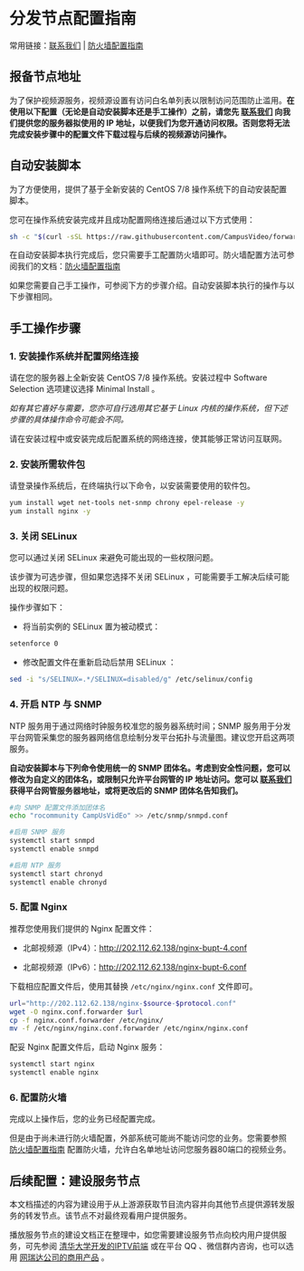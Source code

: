 # 分发节点配置指南

常用链接：[联系我们](https://github.com/CampusVideo/forwarder/blob/master/contact.md) | [防火墙配置指南](https://github.com/CampusVideo/forwarder/blob/master/firewall.md)

## 报备节点地址

为了保护视频源服务，视频源设置有访问白名单列表以限制访问范围防止滥用。**在使用以下配置（无论是自动安装脚本还是手工操作）之前，请您先 [联系我们](https://github.com/CampusVideo/forwarder/blob/master/contact.md) 向我们提供您的服务器拟使用的 IP 地址，以便我们为您开通访问权限。否则您将无法完成安装步骤中的配置文件下载过程与后续的视频源访问操作。**

## 自动安装脚本

为了方便使用，提供了基于全新安装的 CentOS 7/8 操作系统下的自动安装配置脚本。

您可在操作系统安装完成并且成功配置网络连接后通过以下方式使用：

```bash
sh -c "$(curl -sSL https://raw.githubusercontent.com/CampusVideo/forwarder/master/installer.sh)"
```

在自动安装脚本执行完成后，您只需要手工配置防火墙即可。防火墙配置方法可参阅我们的文档：[防火墙配置指南](https://github.com/CampusVideo/forwarder/blob/master/firewall.md)

如果您需要自己手工操作，可参阅下方的步骤介绍。自动安装脚本执行的操作与以下步骤相同。

## 手工操作步骤

### 1. 安装操作系统并配置网络连接

请在您的服务器上全新安装 CentOS 7/8 操作系统。安装过程中 Software Selection 选项建议选择 Minimal Install 。

*如有其它喜好与需要，您亦可自行选用其它基于 Linux 内核的操作系统，但下述步骤的具体操作命令可能会不同。*

请在安装过程中或安装完成后配置系统的网络连接，使其能够正常访问互联网。

### 2. 安装所需软件包

请登录操作系统后，在终端执行以下命令，以安装需要使用的软件包。

```bash
yum install wget net-tools net-snmp chrony epel-release -y
yum install nginx -y
```

### 3. 关闭 SELinux

您可以通过关闭 SELinux 来避免可能出现的一些权限问题。

该步骤为可选步骤，但如果您选择不关闭 SELinux ，可能需要手工解决后续可能出现的权限问题。

操作步骤如下：

* 将当前实例的 SELinux 置为被动模式：

```bash
setenforce 0
```

* 修改配置文件在重新启动后禁用 SELinux ：

```bash
sed -i "s/SELINUX=.*/SELINUX=disabled/g" /etc/selinux/config
```

### 4. 开启 NTP 与 SNMP

NTP 服务用于通过网络时钟服务校准您的服务器系统时间；SNMP 服务用于分发平台网管采集您的服务器网络信息绘制分发平台拓扑与流量图。建议您开启这两项服务。

**自动安装脚本与下列命令使用统一的 SNMP 团体名。考虑到安全性问题，您可以修改为自定义的团体名，或限制只允许平台网管的 IP 地址访问。您可以 [联系我们](https://github.com/CampusVideo/forwarder/blob/master/contact.md) 获得平台网管服务器地址，或将更改后的 SNMP 团体名告知我们。**

```bash
#向 SNMP 配置文件添加团体名
echo "rocommunity CampUsVidEo" >> /etc/snmp/snmpd.conf

#启用 SNMP 服务
systemctl start snmpd
systemctl enable snmpd

#启用 NTP 服务
systemctl start chronyd
systemctl enable chronyd
```

### 5. 配置 Nginx

推荐您使用我们提供的 Nginx 配置文件：

* 北邮视频源（IPv4）：<http://202.112.62.138/nginx-bupt-4.conf>

* 北邮视频源（IPv6）：<http://202.112.62.138/nginx-bupt-6.conf>

下载相应配置文件后，使用其替换 `/etc/nginx/nginx.conf` 文件即可。

```bash
url="http://202.112.62.138/nginx-$source-$protocol.conf"
wget -O nginx.conf.forwarder $url
cp -f nginx.conf.forwarder /etc/nginx/
mv -f /etc/nginx/nginx.conf.forwarder /etc/nginx/nginx.conf
```

配妥 Nginx 配置文件后，启动 Nginx 服务：

```bash
systemctl start nginx
systemctl enable nginx
```

### 6. 配置防火墙

完成以上操作后，您的业务已经配置完成。

但是由于尚未进行防火墙配置，外部系统可能尚不能访问您的业务。您需要参照 [防火墙配置指南](https://github.com/CampusVideo/forwarder/blob/master/firewall.md) 配置防火墙，允许白名单地址访问您服务器80端口的视频业务。

## 后续配置：建设服务节点

本文档描述的内容为建设用于从上游源获取节目流内容并向其他节点提供源转发服务的转发节点。该节点不对最终观看用户提供服务。

播放服务节点的建设文档正在整理中，如您需要建设服务节点向校内用户提供服务，可先参阅 [清华大学开发的IPTV前端](https://github.com/tvly/tvly-web) 或在平台 QQ 、微信群内咨询，也可以选用 [网瑞达公司的商用产品](https://www.wrdtech.com/content/content.php?p=2_30_199) 。

